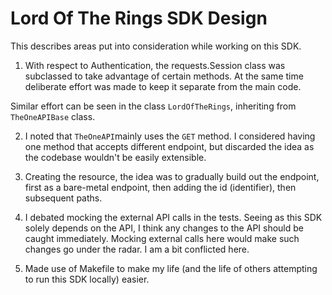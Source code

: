 # Lord Of The Rings SDK Design

This describes areas put into consideration while working on this SDK.

1. With respect to Authentication, the requests.Session class was subclassed to take advantage of 
certain methods. At the same time deliberate effort was made to keep it separate from the main code. 

Similar effort can be seen in the class `LordOfTheRings`, inheriting from `TheOneAPIBase` class.

2. I noted that `TheOneAPI`mainly uses the `GET` method. I considered having one method that accepts 
different endpoint, but discarded the idea as the codebase wouldn't be easily extensible.

3. Creating the resource, the idea was to gradually build out the endpoint, first as a bare-metal endpoint,
then adding the id (identifier), then subsequent paths.

4. I debated mocking the external API calls in the tests. Seeing as this SDK solely depends on the API, I think
any changes to the API should be caught immediately. Mocking external calls here would make such changes go
under the radar. I am a bit conflicted here.

5. Made use of Makefile to make my life (and the life of others attempting to run this SDK locally) easier.